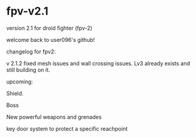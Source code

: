 # fpv-v2.1
version 2.1 for droid fighter (fpv-2)


welcome back to user096's github!

changelog for fpv2:

v 2.1.2
fixed mesh issues and wall crossing issues. Lv3 already exists and still building on it.


upcoming:

Shield.


Boss


New powerful weapons and grenades


key door system to protect a specific reachpoint
